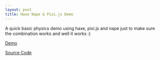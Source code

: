 ```yaml
---
layout: post
title: Haxe Nape & Pixi.js Demo
---
```


A quick basic physics demo using haxe, pixi.js and nape just to make sure the combination works and well it works :)

[Demo](http://adireddy.github.io/demos/haxe-pixi/nape.html)

[Source Code](https://github.com/adireddy/haxe-pixi/blob/master/samples/nape/Main.hx)
